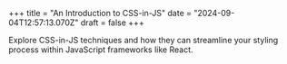 +++
title = "An Introduction to CSS-in-JS"
date = "2024-09-04T12:57:13.070Z"
draft = false
+++

Explore CSS-in-JS techniques and how they can streamline your styling process within JavaScript frameworks like React.
        